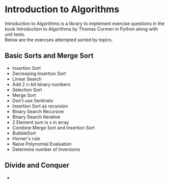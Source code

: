 # Introduction to Algorithms

Introduction to Algorithms is a library to implement exercise questions in the book
Introduction to Algorithms by Thomas Cormen in Python along with unit tests.\
Below are the exercses attempted sorted by topics.

## Basic Sorts and Merge Sort

* Insertion Sort
* Decreasing Insertion Sort
* Linear Search
* Add 2 n-bit binary numbers
* Selection Sort
* Merge Sort
* Don't use Sentinels
* Insertion Sort as recursion
* Binary Search Recursive
* Binary Search Iterative
* 2 Element sum is x in array
* Combine Merge Sort and Insertion Sort
* BubbleSort
* Horner's rule
* Naive Polynomial Evaluation
* Determine number of Inversions

## Divide and Conquer

* 

